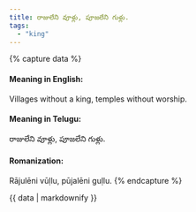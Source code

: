```yaml
---
title: రాజులేని వూళ్లు, పూజలేని గుళ్లు.
tags:
  - "king"
---
```


{% capture data %}
#### Meaning in English:
Villages without a king, temples without worship.

#### Meaning in Telugu:
రాజులేని వూళ్లు, పూజలేని గుళ్లు.

#### Romanization:
Rājulēni vūḷlu, pūjalēni guḷlu.
{% endcapture %}

{{ data | markdownify }}

